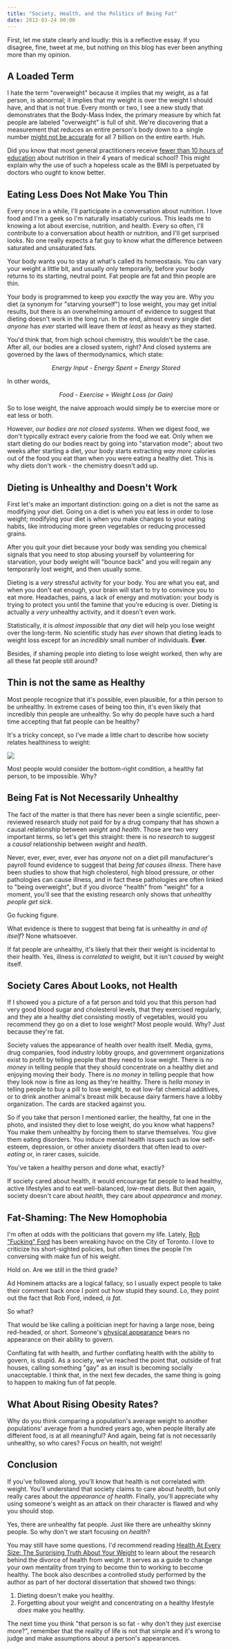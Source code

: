 ```yaml
---
title: "Society, Health, and the Politics of Being Fat"
date: 2012-03-24 00:00
---
```


<p>First, let me state clearly and loudly: this is a reflective essay. If you disagree, fine, tweet at me, but nothing on this blog has ever been anything more than my opinion.<!--more-->

</p>

<h2>A Loaded Term</h2>

<p>I hate the term "overweight" because it implies that my weight, as a fat person, is abnormal; it implies that my weight is over the weight I should have, and that is not true. Every month or two, I see a new study that demonstrates that the Body-Mass Index, the primary measure by which fat people are labeled "overweight" is full of shit. We're discovering that a measurement that reduces an entire person's body down to a  single number <a href="http://web.archive.org/web/20070804113535/http://www.rockymounttelegram.com/featr/content/shared/health/stories/BMI_INDEX_0830_COX.html" target="_blank">might not be accurate</a> for all 7 billion on the entire earth. Huh.</p>

<p>Did you know that most general practitioners receive <a href="http://www.ajcn.org/content/83/4/941S.full" target="_blank">fewer than 10 hours of education</a> about nutrition in their 4 years of medical school? This might explain why the use of such a hopeless scale as the BMI is perpetuated by doctors who ought to know better.</p>

<h2>Eating Less Does Not Make You Thin</h2>

<p>Every once in a while, I'll participate in a conversation about nutrition. I love food and I'm a geek so I'm naturally insatiably curious. This leads me to knowing a lot about exercise, nutrition, and health. Every so often, I'll contribute to a conversation about health or nutrition, and I'll get surprised looks. No one really expects a fat guy to know what the difference between saturated and unsaturated fats.</p>

<p>Your body wants you to stay at what's called its homeostasis. You can vary your weight a little bit, and usually only temporarily, before your body returns to its starting, neutral point. Fat people are fat and thin people are thin.</p>

<p>Your body is programmed to keep you <em>exactly</em> the way you are. Why you diet (a synonym for "starving yourself") to lose weight, you may get initial results, but there is an overwhelming amount of evidence to suggest that dieting doesn't work in the long run. In the end, almost every single diet <em>anyone</em> has <em>ever</em> started will leave them <em>at least</em> as heavy as they started.</p>

<p>You'd think that, from high school chemistry, this wouldn't be the case. After all, our bodies are a closed system, right? And closed systems are governed by the laws of thermodynamics, which state:</p>

<p style="text-align: center;"><em>Energy Input - Energy Spent = Energy Stored</em></p>

<p>In other words,</p>

<p style="text-align: center;"><em>Food - Exercise = Weight Loss (or Gain)</em></p>

<p>So to lose weight, the naive approach would simply be to exercise more or eat less or both.</p>

<p>However, <em>our bodies are not closed systems</em>. When we digest food, we don't typically extract every calorie from the food we eat. Only when we start dieting do our bodies react by going into "starvation mode"; about two weeks after starting a diet, your body starts extracting <em>way more</em> calories out of the food you eat than when you were eating a healthy diet. This is why diets don't work - the chemistry doesn't add up.</p>

<h2>Dieting is Unhealthy and Doesn't Work</h2>

<p>First let's make an important distinction: going on a diet is not the same as modifying your diet. Going on a diet is when you eat less in order to lose weight; modifying your diet is when you make changes to your eating habits, like introducing more green vegetables or reducing processed grains.</p>

<p>After you quit your diet because your body was sending you chemical signals that you need to stop abusing yourself by volunteering for starvation, your body weight will "bounce back" and you will regain any temporarily lost weight, and then usually some.</p>

<p>Dieting is a <em>very</em> stressful activity for your body. You are what you eat, and when you don't eat enough, your brain will start to try to convince you to eat more. Headaches, pains, a lack of energy and motivation: your body is trying to protect you until the famine that you're educing is over. Dieting is actually a <em>very</em> unhealthy activity, and it doesn't even work.</p>

<p>Statistically, it is <em>almost impossible</em> that <em>any</em> diet will help you lose weight over the long-term. No scientific study has <em>ever</em> shown that dieting leads to weight loss except for an <em>incredibly</em> small number of individuals. <strong>Ever</strong>. </p>

<p>Besides, if shaming people into dieting to lose weight worked, then why are all these fat people still around?</p>

<h2>Thin is not the same as Healthy</h2>

<p>Most people recognize that it's possible, even plausible, for a thin person to be <em>un</em>healthy. In extreme cases of being too thin, it's even likely that incredibly thin people are unhealthy. So why do people have such a hard time accepting that fat people can be healthy?</p>

<p>It's a tricky concept, so I've made a little chart to describe how society relates healthiness to weight:</p>

<img src="/img/import/blog/2012/03/society-health-and-the-politics-of-being-fat/62D8398E41374CB4AD4CF0C631AA3828.png" class="img-responsive" />

<p>Most people would consider the bottom-right condition, a healthy fat person, to be impossible. Why?</p>

<h2>Being Fat is Not Necessarily Unhealthy</h2>

<p>The fact of the matter is that there has never been a single scientific, peer-reviewed research study not paid for by a drug company that has shown a causal relationship between <em>weight</em> and <em>health</em>. Those are two very important terms, so let's get this straight: there is <em>no research</em> to suggest a <em>causal</em> relationship between <em>weight</em> and <em>health</em>.</p>

<p>Never, ever, ever, ever, ever has <em>anyone</em> not on a diet pill manufacturer's payroll found evidence to suggest that <em>being fat</em> <em>causes illness</em>. There have been studies to show that high cholesterol, high blood pressure, or other pathologies can cause illness, and in fact these pathologies are often linked to "being overweight", but if you divorce "health" from "weight" for a moment, you'll see that the existing research only shows that <em>unhealthy people get sick</em>.</p>

<p>Go fucking figure.</p>

<p>What evidence is there to suggest that being fat is unhealthy <em>in and of itself</em>? None whatsoever.</p>

<p>If fat people are unhealthy, it's likely that their their weight is incidental to their health. Yes, illness is <em>correlated</em> to weight, but it isn't <em>caused</em> by weight itself.</p>

<h2>Society Cares About Looks, not Health</h2>

<p>If I showed you a picture of a fat person and told you that this person had very good blood sugar and cholesterol levels, that they exercised regularly, and they ate a healthy diet consisting mostly of vegetables, would you recommend they go on a diet to lose weight? Most people would. Why? Just because they're fat.</p>

<p>Society values the appearance of health over health itself. Media, gyms, drug companies, food industry lobby groups, and government organizations exist to profit by telling people that they need to lose weight. There is <em>no money</em> in telling people that they should concentrate on a healthy diet and enjoying moving their body. There is <em>no money</em> in telling people that how they look now is fine as long as they're healthy. There is <em>hella money</em> in telling people to buy a pill to lose weight, to eat low-fat chemical additives, or to drink another animal's breast milk because dairy farmers have a lobby organization. The cards are stacked against you.</p>

<p>So if you take that person I mentioned earlier, the healthy, fat one in the photo, and insisted they diet to lose weight, do you know what happens? You make them unhealthy by forcing them to starve themselves. You give them eating disorders. You induce mental health issues such as low self-esteem, depression, or other anxiety disorders that often lead to <em>over-eating</em> or, in rarer cases, suicide.</p>

<p>You've taken a healthy person and done what, exactly?</p>

<p>If society cared about health, it would encourage fat people to lead healthy, active lifestyles and to eat well-balanced, low-meat diets. But then again, society doesn't care about <em>health</em>, they care about <em>appearance</em> and<em> money</em>.</p>

<h2>Fat-Shaming: The New Homophobia</h2>

<p>I'm often at odds with the politicians that govern my life. Lately, <a href="http://www.torontolife.com/daily/informer/ford-focus/2011/10/27/rob-fucking-ford-berates-911-dispatchers/" target="_blank">Rob "Fucking" Ford</a> has been wreaking havoc on the City of Toronto. I love to criticize his short-sighted policies, but often times the people I'm conversing with make fun of his weight.</p>

<p>Hold on. Are we still in the third grade?</p>

<p>Ad Hominem attacks are a logical fallacy, so I usually expect people to take their comment back once I point out how stupid they sound. Lo, they point out the fact that Rob Ford, indeed, <em>is fat</em>.</p>

<p>So what?</p>

<p>That would be like calling a politician inept for having a large nose, being red-headed, or short. Someone's <a href="http://en.wikipedia.org/wiki/Phrenology" target="_blank">physical appearance</a> bears no appearance on their ability to govern.</p>

<p>Conflating fat with health, and further conflating health with the ability to govern, is stupid. As a society, we've reached the point that, outside of frat houses, calling something "gay" as an insult is becoming socially unacceptable. I think that, in the next few decades, the same thing is going to happen to making fun of fat people.</p>

<h2>What About Rising Obesity Rates?</h2>

<p>Why do you think comparing a population's average weight to another populations' average from a hundred years ago, when people literally ate different food, is at all meaningful? And again, being fat is not necessarily unhealthy, so who cares? Focus on health, not weight!</p>

<h2>Conclusion</h2>

<p>If you've followed along, you'll know that health is not correlated with weight. You'll understand that society claims to care about <em>health</em>, but only really cares about the <em>appearance of health</em>. Finally, you'll appreciate why using someone's weight as an attack on their character is flawed and why you should stop.</p>

<p>Yes, there are unhealthy fat people. Just like there are unhealthy skinny people. So why don't we start focusing on <em>health</em>?</p>

<p>You may still have some questions. I'd recommend reading <a href="http://www.amazon.com/gp/product/1935618253/ref=as_li_qf_sp_asin_tl?ie=UTF8&amp;tag=ashfur-20&amp;linkCode=as2&amp;camp=1789&amp;creative=9325&amp;creativeASIN=1935618253">Health At Every Size: The Surprising Truth About Your Weight</a> to learn about the research behind the divorce of health from weight. It serves as a guide to change your own mentality from trying to become thin to working to become healthy. The book also describes a controlled study performed by the author as part of her doctoral dissertation that showed two things:</p>

<ol>

<li>Dieting doesn't make you healthy.</li>

<li>Forgetting about your weight and concentrating on a healthy lifestyle <em>does</em> make you healthy.</li>

</ol>

<p>The next time you think "that person is so fat - why don't they just exercise more?", remember that the reality of life is not that simple and it's wrong to judge and make assumptions about a person's appearances.</p>

<!-- more -->

